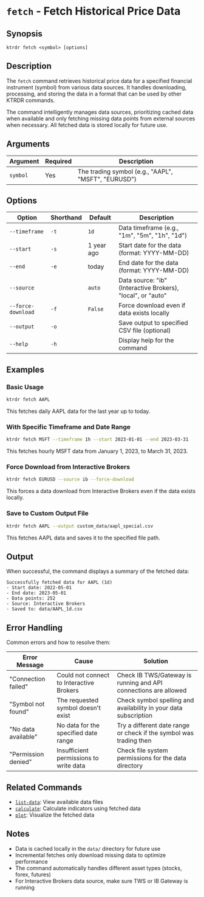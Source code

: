 # `fetch` - Fetch Historical Price Data

## Synopsis

```
ktrdr fetch <symbol> [options]
```

## Description

The `fetch` command retrieves historical price data for a specified financial instrument (symbol) from various data sources. It handles downloading, processing, and storing the data in a format that can be used by other KTRDR commands.

The command intelligently manages data sources, prioritizing cached data when available and only fetching missing data points from external sources when necessary. All fetched data is stored locally for future use.

## Arguments

| Argument | Required | Description |
|----------|----------|-------------|
| `symbol` | Yes | The trading symbol (e.g., "AAPL", "MSFT", "EURUSD") |

## Options

| Option | Shorthand | Default | Description |
|--------|-----------|---------|-------------|
| `--timeframe` | `-t` | `1d` | Data timeframe (e.g., "1m", "5m", "1h", "1d") |
| `--start` | `-s` | 1 year ago | Start date for the data (format: YYYY-MM-DD) |
| `--end` | `-e` | today | End date for the data (format: YYYY-MM-DD) |
| `--source` | | `auto` | Data source: "ib" (Interactive Brokers), "local", or "auto" |
| `--force-download` | `-f` | `False` | Force download even if data exists locally |
| `--output` | `-o` | | Save output to specified CSV file (optional) |
| `--help` | `-h` | | Display help for the command |

## Examples

### Basic Usage

```bash
ktrdr fetch AAPL
```

This fetches daily AAPL data for the last year up to today.

### With Specific Timeframe and Date Range

```bash
ktrdr fetch MSFT --timeframe 1h --start 2023-01-01 --end 2023-03-31
```

This fetches hourly MSFT data from January 1, 2023, to March 31, 2023.

### Force Download from Interactive Brokers

```bash
ktrdr fetch EURUSD --source ib --force-download
```

This forces a data download from Interactive Brokers even if the data exists locally.

### Save to Custom Output File

```bash
ktrdr fetch AAPL --output custom_data/aapl_special.csv
```

This fetches AAPL data and saves it to the specified file path.

## Output

When successful, the command displays a summary of the fetched data:

```
Successfully fetched data for AAPL (1d)
- Start date: 2022-05-01
- End date: 2023-05-01
- Data points: 252
- Source: Interactive Brokers
- Saved to: data/AAPL_1d.csv
```

## Error Handling

Common errors and how to resolve them:

| Error Message | Cause | Solution |
|---------------|-------|----------|
| "Connection failed" | Could not connect to Interactive Brokers | Check IB TWS/Gateway is running and API connections are allowed |
| "Symbol not found" | The requested symbol doesn't exist | Check symbol spelling and availability in your data subscription |
| "No data available" | No data for the specified date range | Try a different date range or check if the symbol was trading then |
| "Permission denied" | Insufficient permissions to write data | Check file system permissions for the data directory |

## Related Commands

- [`list-data`](./list-data.md): View available data files
- [`calculate`](./calculate.md): Calculate indicators using fetched data
- [`plot`](./plot.md): Visualize the fetched data

## Notes

- Data is cached locally in the `data/` directory for future use
- Incremental fetches only download missing data to optimize performance
- The command automatically handles different asset types (stocks, forex, futures)
- For Interactive Brokers data source, make sure TWS or IB Gateway is running